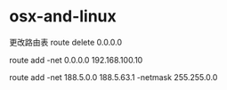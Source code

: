 # osx-and-linux
更改路由表
route delete 0.0.0.0

route add -net 0.0.0.0 192.168.100.10

route add -net 188.5.0.0 188.5.63.1 -netmask 255.255.0.0
